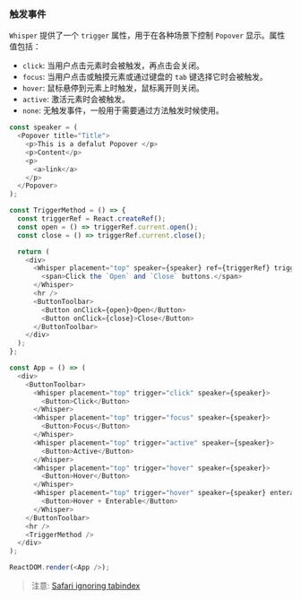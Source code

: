 ### 触发事件

`Whisper` 提供了一个 `trigger` 属性，用于在各种场景下控制 `Popover` 显示。属性值包括：

- `click`: 当用户点击元素时会被触发，再点击会关闭。
- `focus`: 当用户点击或触摸元素或通过键盘的 `tab` 键选择它时会被触发。
- `hover`: 鼠标悬停到元素上时触发，鼠标离开则关闭。
- `active`: 激活元素时会被触发。
- `none`: 无触发事件，一般用于需要通过方法触发时候使用。

<!--start-code-->

```js
const speaker = (
  <Popover title="Title">
    <p>This is a defalut Popover </p>
    <p>Content</p>
    <p>
      <a>link</a>
    </p>
  </Popover>
);

const TriggerMethod = () => {
  const triggerRef = React.createRef();
  const open = () => triggerRef.current.open();
  const close = () => triggerRef.current.close();

  return (
    <div>
      <Whisper placement="top" speaker={speaker} ref={triggerRef} trigger="none">
        <span>Click the `Open` and `Close` buttons.</span>
      </Whisper>
      <hr />
      <ButtonToolbar>
        <Button onClick={open}>Open</Button>
        <Button onClick={close}>Close</Button>
      </ButtonToolbar>
    </div>
  );
};

const App = () => (
  <div>
    <ButtonToolbar>
      <Whisper placement="top" trigger="click" speaker={speaker}>
        <Button>Click</Button>
      </Whisper>
      <Whisper placement="top" trigger="focus" speaker={speaker}>
        <Button>Focus</Button>
      </Whisper>
      <Whisper placement="top" trigger="active" speaker={speaker}>
        <Button>Active</Button>
      </Whisper>
      <Whisper placement="top" trigger="hover" speaker={speaker}>
        <Button>Hover</Button>
      </Whisper>
      <Whisper placement="top" trigger="hover" speaker={speaker} enterable>
        <Button>Hover + Enterable</Button>
      </Whisper>
    </ButtonToolbar>
    <hr />
    <TriggerMethod />
  </div>
);

ReactDOM.render(<App />);
```

<!--end-code-->

> 注意: [Safari ignoring tabindex](https://stackoverflow.com/questions/1848390/safari-ignoring-tabindex)

